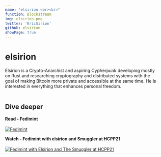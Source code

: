 ```yaml
---
name: "elsirion <br><br>"
function: Blockstream
img: elsirion.png
twitter: 'EricSirion'
github: elsirion
showPage: true
---
```


# elsirion
 
Elsirion is a Crypto-Anarchist and aspiring Cypherpunk developing mostly on Rust and researching cryptography and distributed systems with the goal of making Bitcoin more private and accessible at the same time. He is interested in everything that enhances personal freedom. 
<br><br>

## Dive deeper


<div class="grid grid-cols-1 md:grid-cols-2 gap-5">
<div class="p-3 my-2">

**Read - Fedimint** <br><br>
[ ![Fedimint](/content/elsirion_fedimint.png)](https://fedimint.org/)
</div>

<div class="p-3 my-2">

**Watch - Fedimint with elsirion and Smuggler at HCPP21** <br><br>
[ ![Fedimint with Elsirion and The Smuggler at HCPP21](/content/elsirion_hcpp21.png)](https://www.youtube.com/watch?v=JXGmzTbyuEw&t=5330s/)
</div>

</div>

<br>

